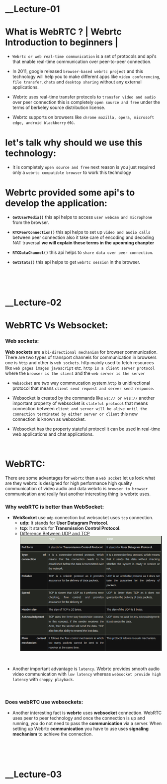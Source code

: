 <br><br> <br>

# ________________________Lecture-01______________________

# What is WebRTC ? | Webrtc Introduction to beginners |

 - `Webrtc or web real-time communication` is a set of protocols and api's that enable real-time communication over peer-to-peer connection.

 - In 2011, google released `browser-based webrtc project` and this technology will help you to make different apps like `video conferencing`, `file transfer`, `chats` and `desktop sharing` without any external applications.
 
 - Webrtc uses real-time transfer protocols to `transfer video and audio` over peer connection this is completely `open source and free` under the terms of berkeley source distribution license.
 
 - Webrtc supports on browsers like `chrome mozilla, opera, microsoft edge, android blackberry` etc.
 
# let's talk why should we use this technology:
-  It is completely `open source and free` next reason is you just required only a `webrtc compatible browser` to work this technology 

# Webrtc provided some api's to develop the application:

- **`GetUserMedia()`**  this api helps to access `user webcam and microphone` from the browser.

- **`RTCPeerConnection()`** this api helps to set up `video and audio calls` between peer connection also it take care of encoding and decoding NAT traversal 
**we will explain these terms in the upcoming chanpter**
- **`RTCDataChannel()`** this api helps to `share data over peer connection`.

- **`GetStats()`** this api helps to get `webrtc session` in the browser.


<br> <br> <br>

# ________________________Lecture-02______________________

# WebRTC Vs Websocket:

### Web sockets:
 **Web sockets** are a `bi-directional mechanism` for browser communication. There are two types of transport channels for communication in browsers one is `http` and other is `web sockets`. http mainly used to fetch resources like `web pages images javascript` etc. `http is a client server protocol` where the `browser is the client` and the `web server is the server`
 
- `Websocket` are two way commnucation system.`http` is unidirectional protocol that means `client send request and server send response`.

- Websocket is created by the commands like `ws:// or wss://` another important property of websocket is `stateful protocol` that means connection between `client and server will be alive until the connection terminated by either server or client` this new connection is known as websocket.

- Websocket has the property stateful protocol it can be used in real-time web applications and chat applications.

<br> 

# **WebRTC:**
 There are some advantages for `webrtc` than a `web socket` let us look what are they webrtc is designed for high performance high quality communication of video audio and data webrtc is `browser to browser` communication and really fast another interesting thing is webrtc uses.

### **Why webRTC is better than WebSocket:**

- **WebSocket** use `udp` connection but websocket uses `tcp` connection.
    - **udp**: It stands for **User Datagram Protocol**.
    - **tcp**:  It stands for **Transmission Control Protocol**.
    - [Difference Between UDP and TCP](https://www.youtube.com/watch?v=4ksqUnW7eak&ab_channel=LearnCoding)
    ![Alt text](/images/image7.png)
<br>

- Another important advantage is `latency`. Webrtc provides smooth audio video communication with `low latency` whereas `websocket provide high latency` with `choppy playback`.

<br>

### Does **webRTC** use **websockets**:

- Another interesting fact is **webrtc** uses **websocket** connection. WebRTC uses peer to peer technology and once the connection is up and running, you do not need to pass the **communication** via a server. When setting up  Webrtc **communication** you have to use uses **signaling mechanism** to achieve the connection.

<br><br><br>

# ________________________Lecture-03______________________


